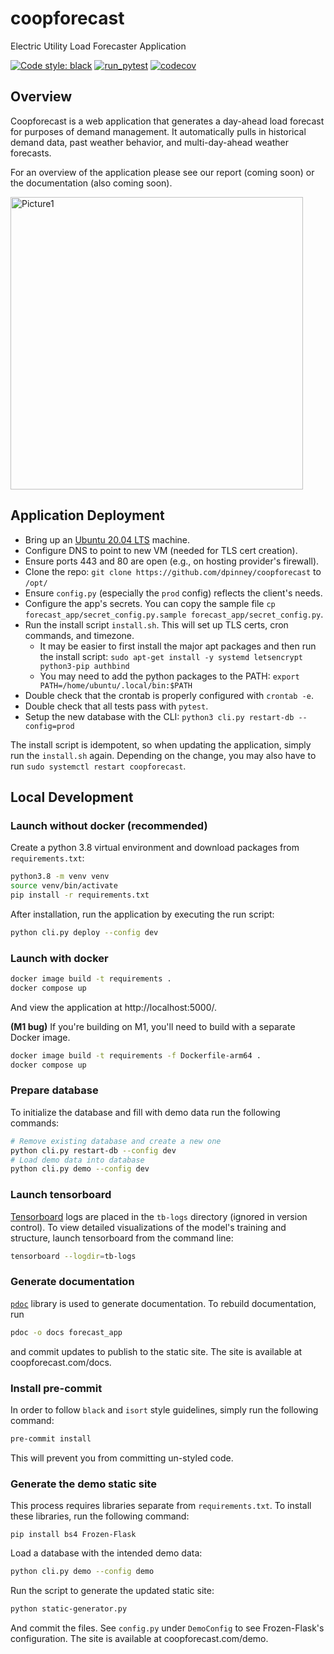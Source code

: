 # coopforecast
Electric Utility Load Forecaster Application

[![Code style: black](https://img.shields.io/badge/code%20style-black-000000.svg)](https://github.com/psf/black)
[![run_pytest](https://github.com/dpinney/coopforecast/actions/workflows/run_pytest.yaml/badge.svg)](https://github.com/dpinney/coopforecast/actions/workflows/run_pytest.yaml)
[![codecov](https://codecov.io/gh/dpinney/coopforecast/branch/main/graph/badge.svg?token=MUTWHY0DJE)](https://codecov.io/gh/dpinney/coopforecast)

## Overview

Coopforecast is a web application that generates a day-ahead load forecast for purposes of demand management. It automatically pulls in historical demand data, past weather behavior, and multi-day-ahead weather forecasts. 

For an overview of the application please see our report (coming soon) or the documentation (also coming soon).

<img width="468" alt="Picture1" src="https://user-images.githubusercontent.com/2131438/157679134-f577f822-da5d-4f9b-8771-a93a322adbc4.png">

## Application Deployment

* Bring up an [Ubuntu 20.04 LTS](https://releases.ubuntu.com/20.04/) machine.
* Configure DNS to point to new VM (needed for TLS cert creation).
* Ensure ports 443 and 80 are open (e.g., on hosting provider's firewall).
* Clone the repo: `git clone https://github.com/dpinney/coopforecast` to `/opt/`
* Ensure `config.py` (especially the `prod` config) reflects the client's needs.
* Configure the app's secrets. You can copy the sample file `cp forecast_app/secret_config.py.sample forecast_app/secret_config.py`.
* Run the install script `install.sh`. This will set up TLS certs, cron commands, and timezone.
  * It may be easier to first install the major apt packages and then run the install script: `sudo apt-get install -y systemd letsencrypt python3-pip authbind`
  * You may need to add the python packages to the PATH: `export PATH=/home/ubuntu/.local/bin:$PATH`
* Double check that the crontab is properly configured with `crontab -e`.
* Double check that all tests pass with `pytest`.
* Setup the new database with the CLI: `python3 cli.py restart-db --config=prod`

The install script is idempotent, so when updating the application, simply 
run the `install.sh` again. Depending on the change, you may also have to 
run `sudo systemctl restart coopforecast`.

## Local Development
### Launch without docker (recommended)

Create a python 3.8 virtual environment and download packages from `requirements.txt`:

```sh
python3.8 -m venv venv
source venv/bin/activate
pip install -r requirements.txt
```

After installation, run the application by executing the run script:

```sh
python cli.py deploy --config dev
```


### Launch with docker

```sh
docker image build -t requirements .
docker compose up
```

And view the application at http://localhost:5000/.

**(M1 bug)** If you're building on M1, you'll need to build with a separate 
Docker image.

```sh
docker image build -t requirements -f Dockerfile-arm64 .
docker compose up
```

### Prepare database

To initialize the database and fill with demo data run the following commands:

```sh
# Remove existing database and create a new one
python cli.py restart-db --config dev
# Load demo data into database
python cli.py demo --config dev
```

### Launch tensorboard

[Tensorboard](https://www.tensorflow.org/tensorboard) logs are placed in the `tb-logs` directory (ignored in version control).
To view detailed visualizations of the model's training and structure, launch tensorboard from the command line:

```sh
tensorboard --logdir=tb-logs
```

### Generate documentation

[`pdoc`](https://pdoc.dev/) library is used to generate documentation. To rebuild documentation, run

```sh
pdoc -o docs forecast_app
```

and commit updates to publish to the static site.
The site is available at coopforecast.com/docs.

### Install pre-commit

In order to follow `black` and `isort` style guidelines, simply run the following command:

```sh
pre-commit install
```

This will prevent you from committing un-styled code.

### Generate the demo static site

This process requires libraries separate from `requirements.txt`. To install these libraries, run the following command:

```
pip install bs4 Frozen-Flask
```

Load a database with the intended demo data:

```sh
python cli.py demo --config demo
```

Run the script to generate the updated static site:
```sh
python static-generator.py
```

And commit the files. See `config.py` under `DemoConfig` to see Frozen-Flask's configuration.
The site is available at coopforecast.com/demo.

